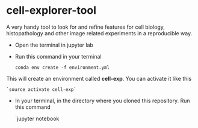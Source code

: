 # cell-explorer-tool
A very handy tool to look for and refine features for cell biology, histopathology and other image related experiments in a reproducible way.

* Open the terminal in jupyter lab

* Run this command in your terminal 

    `conda env create -f environment.yml`

This will create an environment called **cell-exp**. You can activate it  like this

    `source activate cell-exp`

* In your terminal, in the directory where you cloned this repository. Run this command

    `jupyter notebook 

